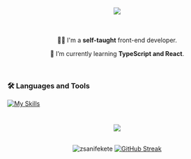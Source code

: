 <h1 align="center">
    <img src="https://readme-typing-svg.herokuapp.com/?font=Pacifico&size=35&duration=2500&pause=50&color=ba74d5&center=true&vCenter=true&width=500&height=70&duration=4000&lines=Hi+There!+👋;+I'm+Zsanett+Fekete!;" />
</h1>

<br />

<div align="center">
  
  👩‍💻 I'm a **self-taught** front-end developer.
  
  🌱 I’m currently learning **TypeScript and React**.
  
</div>

<br />

### 🛠️ Languages and Tools

<p>
    
  [![My Skills](https://skillicons.dev/icons?i=html,css,sass,js,bootstrap,tailwind,postgres,figma,git,vscode)](https://skillicons.dev)   

</p>

#

<div align="center">
    <img src="https://visitor-badge.laobi.icu/badge?page_id=zsanifekete.zsanifekete" />
</div>   
<br />
<p align="center">
    <img src="https://github-readme-stats.vercel.app/api?username=zsanifekete&show_icons=true&theme=dark&hide_border=true&title_color=E5E5E5&icon_color=D484F4&bg_color=211F27&text_color=89B4FA&ring_color=D484F4" alt="zsanifekete" /> 
    <a href="https://git.io/streak-stats"><img src="https://github-readme-streak-stats.herokuapp.com?user=zsanifekete&theme=dark-minimalist&hide_border=true&date_format=%5BY%20%5DM%20j&mode=weekly" alt="GitHub Streak" /></a>
</p> 

<!--
**zsanifekete/zsanifekete** is a ✨ _special_ ✨ repository because its `README.md` (this file) appears on your GitHub profile.

Here are some ideas to get you started:

- 🔭 I’m currently working on ...
- 🌱 I’m currently learning ...
- 👯 I’m looking to collaborate on ...
- 🤔 I’m looking for help with ...
- 💬 Ask me about ...
- 📫 How to reach me: ...
- 😄 Pronouns: ...
- ⚡ Fun fact: ...
-->
